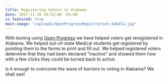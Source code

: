 ```yaml
---
title: Registering Voters in Alabama
date: 2017-11-26 19:52:00 -05:00
is featured: true
main-image: "/uploads/OpenProgressRegistration-5abd7a.jpg"
---
```


With texting using [Open Progress](https://wevolunteer.openprogress.com/Opportunities/Details/?sId=2053968) we have helped voters get reregistered in Alabama. We helped out-of-state Medical students get registered by pointing them to the forms to print and fill out. We helped registered voters determine that they had been declared "inactive" and showed them how with a few clicks they could be turned back to active.

Is it enough to overcome the wave of barriers to voting in Alabama? We shall see!
